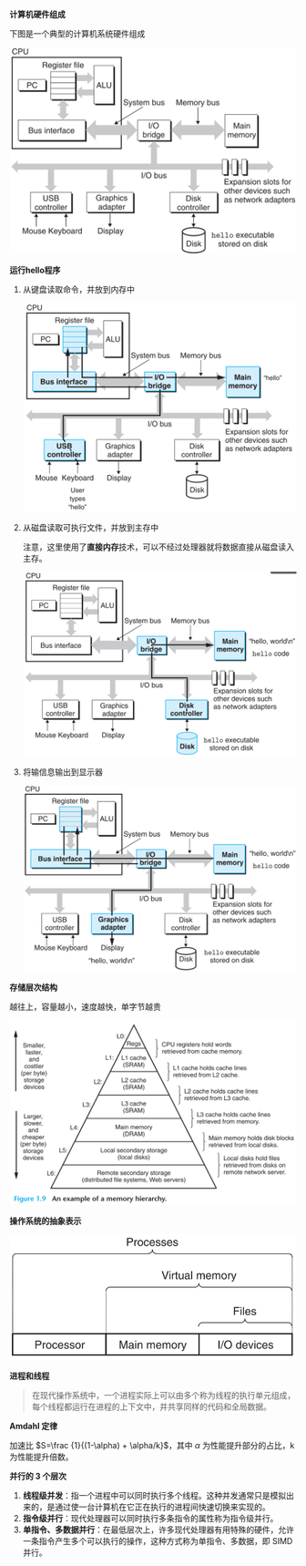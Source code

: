 **计算机硬件组成**

下图是一个典型的计算机系统硬件组成

![HardwareConstructure](../static/image/HardwareConstructure.png)

**运行hello程序**

1. 从键盘读取命令，并放到内存中

   ![ReadCommandFromKeyboard](../static/image/ReadCommandFromKeyboard.png)

2. 从磁盘读取可执行文件，并放到主存中

   注意，这里使用了**直接内存**技术，可以不经过处理器就将数据直接从磁盘读入主存。

   ![LoadExecutableFromDisk](../static/image/LoadExecutableFromDisk.png)

3. 将输信息输出到显示器

   ![WritingOutputToDisplay](../static/image/WritingOutputToDisplay.png)



**存储层次结构**

越往上，容量越小，速度越快，单字节越贵

![MemoryHierarchy](../static/image/MemoryHierarchy.png)



**操作系统的抽象表示**

![AbstractionOfOS](../static/image/AbstractionOfOS.png)



**进程和线程**

> 在现代操作系统中，一个进程实际上可以由多个称为线程的执行单元组成，每个线程都运行在进程的上下文中，并共享同样的代码和全局数据。



**Amdahl 定律**

加速比 $S=\frac {1}{(1-\alpha) + \alpha/k}$，其中 $\alpha$ 为性能提升部分的占比，k为性能提升倍数。



**并行的 3 个层次**

1. **线程级并发**：指一个进程中可以同时执行多个线程。这种并发通常只是模拟出来的，是通过使一台计算机在它正在执行的进程间快速切换来实现的。
2. **指令级并行**：现代处理器可以同时执行多条指令的属性称为指令级并行。
3. **单指令、多数据并行**：在最低层次上，许多现代处理器有用特殊的硬件，允许一条指令产生多个可以执行的操作，这种方式称为单指令、多数据，即 SIMD 并行。

